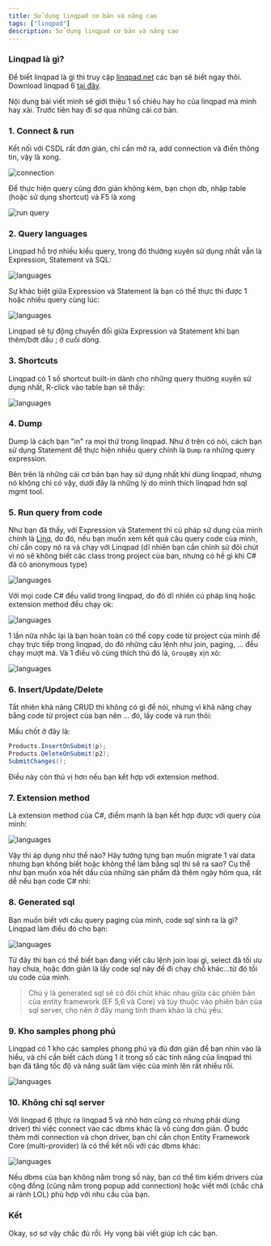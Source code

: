 ```yaml
---
title: Sử dụng linqpad cơ bản và nâng cao
tags: ["linqpad"]
description: Sử dụng linqpad cơ bản và nâng cao
---
```


### Linqpad là gì?

Để biết linqpad là gì thì truy cập [linqpad.net](https://www.linqpad.net/) các bạn sẽ biết ngay thôi. Download linqpad 6 [tại đây](https://www.linqpad.net/Download.aspx).

Nội dung bài viết mình sẽ giới thiệu 1 số chiêu hay ho của linqpad mà mình hay xài. Trước tiên hay đi sơ qua những cái cơ bản.

### 1. Connect & run

Kết nối với CSDL rất đơn giản, chỉ cần mở ra, add connection và điền thông tin, vậy là xong.

![connection](\assets\img\linqpad\setup.png)

Để thực hiện query cũng đơn giản không kém, bạn chọn db, nhập table (hoặc sử dụng shortcut) và F5 là xong

![run query](\assets\img\linqpad\run.png)

### 2. Query languages

Linqpad hỗ trợ nhiều kiểu query, trong đó thường xuyên sử dụng nhất vẫn là Expression, Statement và SQL:

![languages](\assets\img\linqpad\query_language.png)

Sự khác biệt giữa Expression và Statement là bạn có thể thực thi được 1 hoặc nhiều query cùng lúc:

![languages](\assets\img\linqpad\language.png)

Linqpad sẽ tự động chuyển đổi giữa Expression và Statement khi bạn thêm/bớt dấu ; ở cuối dòng.

### 3. Shortcuts

Linqpad có 1 số shortcut built-in dành cho những query thường xuyên sử dụng nhất, R-click vào table bạn sẽ thấy:

![languages](\assets\img\linqpad\shortcut.png)

### 4. Dump

Dump là cách bạn "in" ra mọi thứ trong linqpad. Như ở trên có nói, cách bạn sử dụng Statement để thực hiện nhiều query chính là `Dump` ra những query expression.

Bên trên là những cái cơ bản bạn hay sử dụng nhất khi dùng linqpad, nhưng nó không chỉ có vậy, dưới đây là những lý do mình thích linqpad hơn sql mgmt tool.

### 5. Run query from code

Như bạn đã thấy, với Expression và Statement thì cú pháp sử dụng của mình chính là [Linq](https://docs.microsoft.com/en-us/dotnet/csharp/programming-guide/concepts/linq/), do đó, nếu bạn muốn xem kết quả câu query code của mình, chỉ cần copy nó ra và chạy với Linqpad (dĩ nhiên bạn cần chỉnh sử đôi chút vì nó sẽ không biết các class trong project của bạn, nhưng có hề gì khi C# đã có anonymous type)

![languages](\assets\img\linqpad\real_query.png)

Với mọi code C# đều valid trong linqpad, do đó dĩ nhiên cú pháp linq hoặc extension method đều chạy ok:

![languages](\assets\img\linqpad\linq.png)

1 lần nữa nhắc lại là bạn hoàn toàn có thể copy code từ project của mình để chạy trực tiếp trong linqpad, do đó những câu lệnh như join, paging, ... đều chạy mượt mà. Và 1 điều vô cùng thích thú đó là, `GroupBy` xịn xò:

![languages](\assets\img\linqpad\group_by.png)

### 6. Insert/Update/Delete

Tất nhiên khả năng CRUD thì không có gì để nói, nhưng vì khả năng chạy bằng code từ project của bạn nên ... đó, lấy code và run thôi:

<script src="https://gist.github.com/oclockvn/d0c50a4a7f43a873f8c27705aef29f84.js"></script>

Mấu chốt ở đây là:

```cs
Products.InsertOnSubmit(p);
Products.DeleteOnSubmit(p2);
SubmitChanges();
```

Điều này còn thú vị hơn nếu bạn kết hợp với extension method.

### 7. Extension method

Là extension method của C#, điểm mạnh là bạn kết hợp được với query của mình:

![languages](\assets\img\linqpad\extension_method.png)

Vậy thì áp dụng như thế nào? Hãy tưởng tựng bạn muốn migrate 1 vài data nhưng bạn không biết hoặc không thể làm bằng sql thì sẽ ra sao? Cụ thể như bạn muốn xóa hết dấu của những sản phẩm đã thêm ngày hôm qua, rất dễ nếu bạn code C# nhỉ:

<script src="https://gist.github.com/oclockvn/86613b5d364abfa1952c41679e25651e.js"></script>

### 8. Generated sql

Bạn muốn biết với câu query paging của mình, code sql sinh ra là gì? Linqpad làm điều đó cho bạn:

![languages](\assets\img\linqpad\generated_sql.png)

Từ đây thì bạn có thể biết bạn đang viết câu lệnh join loại gì, select đã tối ưu hay chưa, hoặc đơn giản là lấy code sql này để đi chạy chỗ khác...từ đó tối ưu code của mình.

> Chú ý là generated sql sẽ có đôi chút khác nhau giữa các phiên bản của entity framework (EF 5,6 và Core) và tùy thuộc vào phiên bản của sql server, cho nên ở đây mang tính tham khảo là chủ yếu.

### 9. Kho samples phong phú

Linqpad có 1 kho các samples phong phú và đủ đơn giản để bạn nhìn vào là hiểu, và chỉ cần biết cách dùng 1 ít trong số các tính năng của linqpad thì bạn đã tăng tốc độ và năng suất làm việc của mình lên rất nhiều rồi.

![languages](\assets\img\linqpad\samples.png)

### 10. Không chỉ sql server

Với linqpad 6 (thực ra linqpad 5 và nhỏ hơn cũng có nhưng phải dùng driver) thì việc connect vào các dbms khác là vô cùng đơn giản. Ở bước thêm mới connection và chọn driver, bạn chỉ cần chọn Entity Framework Core (multi-provider) là có thể kết nối với các dbms khác:

![languages](\assets\img\linqpad\multi_provider.png)

Nếu dbms của bạn không nằm trong số này, bạn có thể tìm kiếm drivers của cộng đồng (cũng nằm trong popup add connection) hoặc viết mới (chắc chả ai rảnh LOL) phù hợp với nhu cầu của bạn.

### Kết

Okay, sơ sơ vậy chắc đủ rồi. Hy vọng bài viết giúp ích các bạn.
